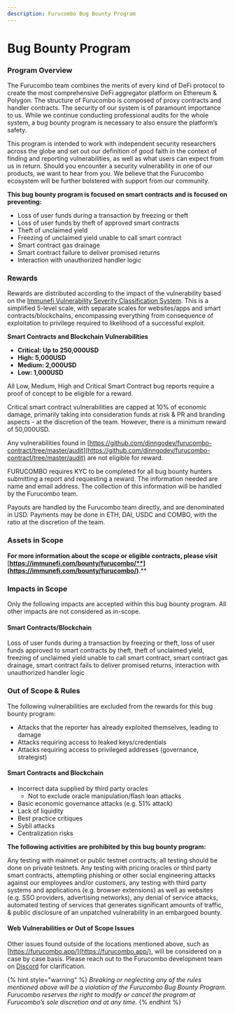 ```yaml
---
description: Furucombo Bug Bounty Program
---
```


# Bug Bounty Program

### **Program Overview**

The Furucombo team combines the merits of every kind of DeFi protocol to create the most comprehensive DeFi aggregator platform on Ethereum & Polygon. The structure of Furucombo is composed of proxy contracts and handler contracts. The security of our system is of paramount importance to us. While we continue conducting professional audits for the whole system, a bug bounty program is necessary to also ensure the platform’s safety.

This program is intended to work with independent security researchers across the globe and set out our definition of good faith in the context of finding and reporting vulnerabilities, as well as what users can expect from us in return. Should you encounter a security vulnerability in one of our products, we want to hear from you. We believe that the Furucombo ecosystem will be further bolstered with support from our community.

**This bug bounty program is focused on smart contracts and is focused on preventing:**

* Loss of user funds during a transaction by freezing or theft&#x20;
* Loss of user funds by theft of approved smart contracts&#x20;
* Theft of unclaimed yield
* Freezing of unclaimed yield unable to call smart contract&#x20;
* Smart contract gas drainage
* Smart contract failure to deliver promised returns&#x20;
* Interaction with unauthorized handler logic

### **Rewards**

Rewards are distributed according to the impact of the vulnerability based on the [Immunefi Vulnerability Severity Classification System](https://immunefi.com/severity-updated/). This is a simplified 5-level scale, with separate scales for websites/apps and smart contracts/blockchains, encompassing everything from consequence of exploitation to privilege required to likelihood of a successful exploit.

**Smart Contracts and Blockchain Vulnerabilities**&#x20;

* **Critical: Up to 250,000USD**
* **High: 5,000USD**&#x20;
* **Medium: 2,000USD**&#x20;
* **Low: 1,000USD**

All Low, Medium, High and Critical Smart Contract bug reports require a proof of concept to be eligible for a reward.

Critical smart contract vulnerabilities are capped at 10% of economic damage, primarily taking into consideration funds at risk & PR and branding aspects - at the discretion of the team. However, there is a minimum reward of 50,000USD.

Any vulnerabilities found in [https://github.com/dinngodev/furucombo-contract/tree/master/audit](https://github.com/dinngodev/furucombo-contract/tree/master/audit) are not eligible for reward.

FURUCOMBO requires KYC to be completed for all bug bounty hunters submitting a report and requesting a reward. The information needed are name and email address. The collection of this information will be handled by the Furucombo team.

Payouts are handled by the Furucombo team directly, and are denominated in USD. Payments may be done in ETH, DAI, USDC and COMBO, with the ratio at the discretion of the team.

### **Assets in Scope**

**For more information about the scope or eligible contracts, please visit** [**https://immunefi.com/bounty/furucombo/**](https://immunefi.com/bounty/furucombo/)**.**

### Impacts in Scope

Only the following impacts are accepted within this bug bounty program. All other impacts are not considered as in-scope.

#### Smart Contracts/Blockchain

Loss of user funds during a transaction by freezing or theft, loss of user funds approved to smart contracts by theft, theft of unclaimed yield, freezing of unclaimed yield unable to call smart contract, smart contract gas drainage, smart contract fails to deliver promised returns, interaction with unauthorized handler logic

### Out of Scope & Rules

The following vulnerabilities are excluded from the rewards for this bug bounty program:

* Attacks that the reporter has already exploited themselves, leading to damage&#x20;
* Attacks requiring access to leaked keys/credentials&#x20;
* Attacks requiring access to privileged addresses (governance, strategist)&#x20;

#### Smart Contracts and Blockchain&#x20;

* Incorrect data supplied by third party oracles&#x20;
  * Not to exclude oracle manipulation/flash loan attacks&#x20;
* Basic economic governance attacks (e.g. 51% attack)&#x20;
* Lack of liquidity&#x20;
* Best practice critiques&#x20;
* Sybil attacks&#x20;
* Centralization risks

**The following activities are prohibited by this bug bounty program:**

Any testing with mainnet or public testnet contracts; all testing should be done on private testnets. Any testing with pricing oracles or third party smart contracts, attempting phishing or other social engineering attacks against our employees and/or customers, any testing with third party systems and applications (e.g. browser extensions) as well as websites (e.g. SSO providers, advertising networks), any denial of service attacks, automated testing of services that generates significant amounts of traffic, & public disclosure of an unpatched vulnerability in an embargoed bounty.

#### Web Vulnerabilities or Out of Scope Issues

Other issues found outside of the locations mentioned above, such as [https://furucombo.app/](https://furucombo.app/), will be considered on a case by case basis. Please reach out to the Furucombo development team on [Discord](https://discord.furucombo.app/) for clarification.

{% hint style="warning" %}
_Breaking or neglecting any of the rules mentioned above will be a violation of the Furucombo Bug Bounty Program. Furucombo reserves the right to modify or cancel the program at Furucombo’s sole discretion and at any time._
{% endhint %}
